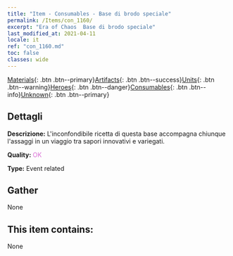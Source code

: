```yaml
---
title: "Item - Consumables - Base di brodo speciale"
permalink: /Items/con_1160/
excerpt: "Era of Chaos  Base di brodo speciale"
last_modified_at: 2021-04-11
locale: it
ref: "con_1160.md"
toc: false
classes: wide
---
```

 [Materials](/it/Items/){: .btn .btn--primary}[Artifacts](/it/Items/Artifacts/){: .btn .btn--success}[Units](/it/Items/Units/){: .btn .btn--warning}[Heroes](/it/Items/Heroes/){: .btn .btn--danger}[Consumables](/it/Items/Consumables/){: .btn .btn--info}[Unknown](/it/Items/Unknown/){: .btn .btn--primary}

## Dettagli
 **Descrizione:** L'inconfondibile ricetta di questa base accompagna chiunque l'assaggi in un viaggio tra sapori innovativi e variegati.

 **Quality:** <span style="color: #DA70D6">OK</span>

 **Type:** Event related

## Gather

  None

## This item contains:

  None

